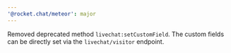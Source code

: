 ```yaml
---
'@rocket.chat/meteor': major
---
```


Removed deprecated method `livechat:setCustomField`. The custom fields can be directly set via the `livechat/visitor` endpoint.
